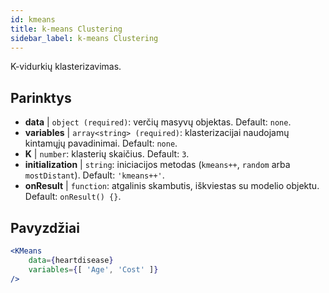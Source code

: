 ```yaml
---
id: kmeans
title: k-means Clustering
sidebar_label: k-means Clustering
---
```


K-vidurkių klasterizavimas.

## Parinktys

* __data__ | `object (required)`: verčių masyvų objektas. Default: `none`.
* __variables__ | `array<string> (required)`: klasterizacijai naudojamų kintamųjų pavadinimai. Default: `none`.
* __K__ | `number`: klasterių skaičius. Default: `3`.
* __initialization__ | `string`: iniciacijos metodas (`kmeans++`, `random` arba `mostDistant`). Default: `'kmeans++'`.
* __onResult__ | `function`: atgalinis skambutis, iškviestas su modelio objektu. Default: `onResult() {}`.


## Pavyzdžiai

```jsx live
<KMeans 
    data={heartdisease} 
    variables={[ 'Age', 'Cost' ]}
/>
```

